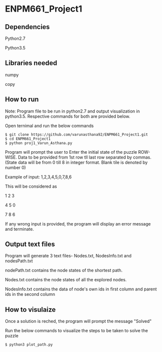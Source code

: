 # ENPM661_Project1

## Dependencies
Python2.7

Python3.5

## Libraries needed
numpy

copy

## How to run
Note: Program file to be run in python2.7 and output visualization in python3.5. Respective commands for both are provided below.

Open ternimal and run the below commands
```
$ git clone https://github.com/varunasthana92/ENPM661_Project1.git
$ cd ENPM661_Project1
$ python proj1_Varun_Asthana.py
```

Program will prompt the user to Enter the initial state of the puzzle ROW-WISE. Data to be provided from 1st row tll last row separated by commas.
(State data will be from 0 till 8 in integer format. Blank tile is denoted by number 0)

Example of input: 1,2,3,4,5,0,7,8,6

This will be considered as

1 2 3

4 5 0

7 8 6


If any wrong input is provided, the program will display an error message and terminate.

## Output text files
Program will generate 3 text files- Nodes.txt, NodesInfo.txt and nodesPath.txt

nodePath.txt contains the node states of the shortest path.

Nodes.txt contains the node states of all the explored nodes.

NodesInfo.txt contains the data of node's own ids in first column and parent ids in the second column

## How to visulaize
Once a solution is reched, the program will prompt the message "Solved"

Run the below commands to visualize the steps to be taken to solve the puzzle
```
$ python3 plot_path.py
```
